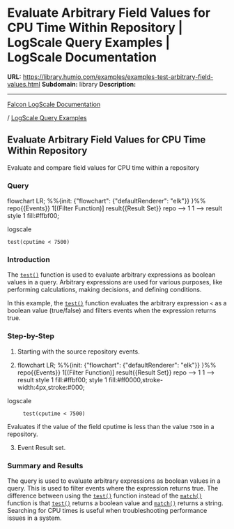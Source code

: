 # Evaluate Arbitrary Field Values for CPU Time Within Repository | LogScale Query Examples | LogScale Documentation

**URL:** https://library.humio.com/examples/examples-test-arbitrary-field-values.html
**Subdomain:** library
**Description:** 

---

[Falcon LogScale Documentation](https://library.humio.com)

/ [LogScale Query Examples](examples.html)

## Evaluate Arbitrary Field Values for CPU Time Within Repository

Evaluate and compare field values for CPU time within a repository 

### Query

flowchart LR; %%{init: {"flowchart": {"defaultRenderer": "elk"}} }%% repo{{Events}} 1[(Filter Function)] result{{Result Set}} repo --> 1 1 --> result style 1 fill:#ffbf00;

logscale
    
    
    test(cputime < 7500)

### Introduction

The [`test()`](https://library.humio.com/data-analysis/functions-test.html) function is used to evaluate arbitrary expressions as boolean values in a query. Arbitrary expressions are used for various purposes, like performing calculations, making decisions, and defining conditions. 

In this example, the [`test()`](https://library.humio.com/data-analysis/functions-test.html) function evaluates the arbitrary expression `<` as a boolean value (true/false) and filters events when the expression returns true. 

### Step-by-Step

  1. Starting with the source repository events.

  2. flowchart LR; %%{init: {"flowchart": {"defaultRenderer": "elk"}} }%% repo{{Events}} 1[(Filter Function)] result{{Result Set}} repo --> 1 1 --> result style 1 fill:#ffbf00; style 1 fill:#ff0000,stroke-width:4px,stroke:#000;

logscale
         
         test(cputime < 7500)

Evaluates if the value of the field cputime is less than the value `7500` in a repository. 

  3. Event Result set.




### Summary and Results

The query is used to evaluate arbitrary expressions as boolean values in a query. This is used to filter events where the expression returns true. The difference between using the [`test()`](https://library.humio.com/data-analysis/functions-test.html) function instead of the [`match()`](https://library.humio.com/data-analysis/functions-match.html) function is that [`test()`](https://library.humio.com/data-analysis/functions-test.html) returns a boolean value and [`match()`](https://library.humio.com/data-analysis/functions-match.html) returns a string. Searching for CPU times is useful when troubleshooting performance issues in a system.
